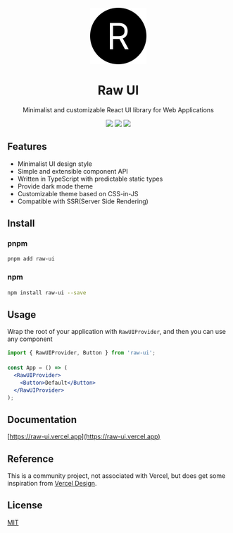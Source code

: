<div align="center">
  <p>
    <a href="https://raw-ui.vercel.app">
      <img width="128" src="https://github.com/shervinchen/raw-ui/blob/main/public/logo.svg" alt="Raw UI" />
    </a>
  </p>
  <h1>Raw UI</h1>
  <p>Minimalist and customizable React UI library for Web Applications</p>
  <a href="https://www.npmjs.com/package/raw-ui"><img src="https://img.shields.io/npm/dm/raw-ui.svg?style=flat"></a>
  <a href="https://gitHub.com/shervinchen/raw-ui/issues"><img src="https://img.shields.io/github/issues/shervinchen/raw-ui"></a>
  <a href="https://github.com/shervinchen/raw-ui/blob/main/LICENSE"><img src="https://img.shields.io/github/license/shervinchen/raw-ui"></a>
</div>

## Features

- Minimalist UI design style
- Simple and extensible component API
- Written in TypeScript with predictable static types
- Provide dark mode theme
- Customizable theme based on CSS-in-JS
- Compatible with SSR(Server Side Rendering)

## Install

### pnpm

```bash
pnpm add raw-ui
```

### npm

```bash
npm install raw-ui --save
```

## Usage

Wrap the root of your application with `RawUIProvider`, and then you can use any component

```jsx
import { RawUIProvider, Button } from 'raw-ui';

const App = () => (
  <RawUIProvider>
    <Button>Default</Button>
  </RawUIProvider>
);
```

## Documentation

[https://raw-ui.vercel.app](https://raw-ui.vercel.app)

## Reference

This is a community project, not associated with Vercel, but does get some inspiration from [Vercel Design](https://vercel.com/design).

## License

[MIT](https://github.com/shervinchen/raw-ui/blob/main/LICENSE)

